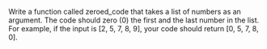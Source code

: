 Write a function called zeroed_code that takes a list of numbers
as an argument. The code should zero (0) the first and the last
number in the list. For example, if the input is [2, 5, 7, 8, 9],
your code should return [0, 5, 7, 8, 0].
